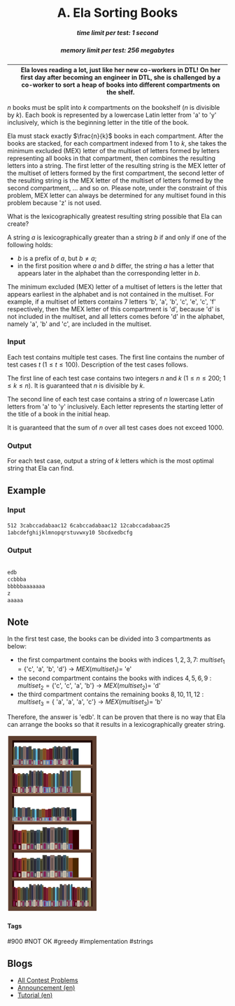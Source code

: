 <h1 style='text-align: center;'> A. Ela Sorting Books</h1>

<h5 style='text-align: center;'>time limit per test: 1 second</h5>
<h5 style='text-align: center;'>memory limit per test: 256 megabytes</h5>



|  | Ela loves reading a lot, just like her new co-workers in DTL! On her first day after becoming an engineer in DTL, she is challenged by a co-worker to sort a heap of books into different compartments on the shelf. |
| --- | --- |



$n$ books must be split into $k$ compartments on the bookshelf ($n$ is divisible by $k$). Each book is represented by a lowercase Latin letter from 'a' to 'y' inclusively, which is the beginning letter in the title of the book.

Ela must stack exactly $\frac{n}{k}$ books in each compartment. After the books are stacked, for each compartment indexed from $1$ to $k$, she takes the minimum excluded (MEX) letter of the multiset of letters formed by letters representing all books in that compartment, then combines the resulting letters into a string. The first letter of the resulting string is the MEX letter of the multiset of letters formed by the first compartment, the second letter of the resulting string is the MEX letter of the multiset of letters formed by the second compartment, ... and so on. Please note, under the constraint of this problem, MEX letter can always be determined for any multiset found in this problem because 'z' is not used.

What is the lexicographically greatest resulting string possible that Ela can create?

A string $a$ is lexicographically greater than a string $b$ if and only if one of the following holds:

* $b$ is a prefix of $a$, but $b \ne a$;
* in the first position where $a$ and $b$ differ, the string $a$ has a letter that appears later in the alphabet than the corresponding letter in $b$.

The minimum excluded (MEX) letter of a multiset of letters is the letter that appears earliest in the alphabet and is not contained in the multiset. For example, if a multiset of letters contains $7$ letters 'b', 'a', 'b', 'c', 'e', 'c', 'f' respectively, then the MEX letter of this compartment is 'd', because 'd' is not included in the multiset, and all letters comes before 'd' in the alphabet, namely 'a', 'b' and 'c', are included in the multiset.

### Input

Each test contains multiple test cases. The first line contains the number of test cases $t$ ($1 \le t \le 100$). Description of the test cases follows.

The first line of each test case contains two integers $n$ and $k$ ($1 \le n \le 200$; $1 \le k \le n$). It is guaranteed that $n$ is divisible by $k$.

The second line of each test case contains a string of $n$ lowercase Latin letters from 'a' to 'y' inclusively. Each letter represents the starting letter of the title of a book in the initial heap.

It is guaranteed that the sum of $n$ over all test cases does not exceed $1000$.

### Output

For each test case, output a string of $k$ letters which is the most optimal string that Ela can find.

## Example

### Input


```text
512 3cabccadabaac12 6cabccadabaac12 12cabccadabaac25 1abcdefghijklmnopqrstuvwxy10 5bcdxedbcfg
```
### Output

```text

edb
ccbbba
bbbbbaaaaaaa
z
aaaaa

```
## Note

In the first test case, the books can be divided into $3$ compartments as below:

* the first compartment contains the books with indices $1, 2, 3, 7$: $multiset_1 = \{$'c', 'a', 'b', 'd'$\}$ $\rightarrow$ $MEX(multiset_1) =$ 'e'
* the second compartment contains the books with indices $4, 5, 6, 9$ : $multiset_2 = \{$'c', 'c', 'a', 'b'$\}$ $\rightarrow$ $MEX(multiset_2) =$ 'd'
* the third compartment contains the remaining books $8, 10, 11, 12$ : $multiset_3 = \{$ 'a', 'a', 'a', 'c'$\}$ $\rightarrow$ $MEX(multiset_3) =$ 'b'

Therefore, the answer is 'edb'. It can be proven that there is no way that Ela can arrange the books so that it results in a lexicographically greater string.

 ![](images/45b7a6c149c79d98ff93542c526126f0e44b0e0d.png) 

#### Tags 

#900 #NOT OK #greedy #implementation #strings 

## Blogs
- [All Contest Problems](../Dytechlab_Cup_2022.md)
- [Announcement (en)](../blogs/Announcement_(en).md)
- [Tutorial (en)](../blogs/Tutorial_(en).md)
